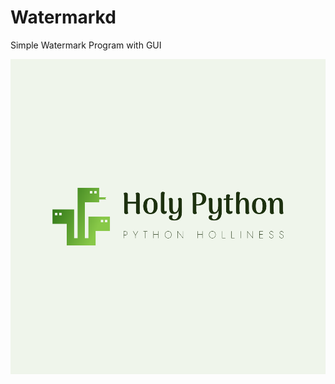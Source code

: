 # Watermarkd
Simple Watermark Program with GUI


[![Watermarkd_logo](https://github.com/holypython/holypython2/blob/master/default.png)](https://holypython.com)
